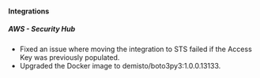 
#### Integrations
##### AWS - Security Hub
- Fixed an issue where moving the integration to STS failed if the Access Key was previously populated.
- Upgraded the Docker image to demisto/boto3py3:1.0.0.13133.
